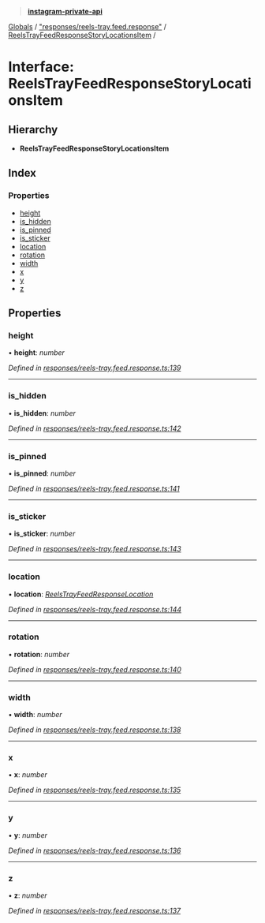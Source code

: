 > **[instagram-private-api](../README.md)**

[Globals](../globals.md) / ["responses/reels-tray.feed.response"](../modules/_responses_reels_tray_feed_response_.md) / [ReelsTrayFeedResponseStoryLocationsItem](_responses_reels_tray_feed_response_.reelstrayfeedresponsestorylocationsitem.md) /

# Interface: ReelsTrayFeedResponseStoryLocationsItem

## Hierarchy

* **ReelsTrayFeedResponseStoryLocationsItem**

## Index

### Properties

* [height](_responses_reels_tray_feed_response_.reelstrayfeedresponsestorylocationsitem.md#height)
* [is_hidden](_responses_reels_tray_feed_response_.reelstrayfeedresponsestorylocationsitem.md#is_hidden)
* [is_pinned](_responses_reels_tray_feed_response_.reelstrayfeedresponsestorylocationsitem.md#is_pinned)
* [is_sticker](_responses_reels_tray_feed_response_.reelstrayfeedresponsestorylocationsitem.md#is_sticker)
* [location](_responses_reels_tray_feed_response_.reelstrayfeedresponsestorylocationsitem.md#location)
* [rotation](_responses_reels_tray_feed_response_.reelstrayfeedresponsestorylocationsitem.md#rotation)
* [width](_responses_reels_tray_feed_response_.reelstrayfeedresponsestorylocationsitem.md#width)
* [x](_responses_reels_tray_feed_response_.reelstrayfeedresponsestorylocationsitem.md#x)
* [y](_responses_reels_tray_feed_response_.reelstrayfeedresponsestorylocationsitem.md#y)
* [z](_responses_reels_tray_feed_response_.reelstrayfeedresponsestorylocationsitem.md#z)

## Properties

###  height

• **height**: *number*

*Defined in [responses/reels-tray.feed.response.ts:139](https://github.com/Nerixyz/instagram-private-api/blob/e5037ee/src/responses/reels-tray.feed.response.ts#L139)*

___

###  is_hidden

• **is_hidden**: *number*

*Defined in [responses/reels-tray.feed.response.ts:142](https://github.com/Nerixyz/instagram-private-api/blob/e5037ee/src/responses/reels-tray.feed.response.ts#L142)*

___

###  is_pinned

• **is_pinned**: *number*

*Defined in [responses/reels-tray.feed.response.ts:141](https://github.com/Nerixyz/instagram-private-api/blob/e5037ee/src/responses/reels-tray.feed.response.ts#L141)*

___

###  is_sticker

• **is_sticker**: *number*

*Defined in [responses/reels-tray.feed.response.ts:143](https://github.com/Nerixyz/instagram-private-api/blob/e5037ee/src/responses/reels-tray.feed.response.ts#L143)*

___

###  location

• **location**: *[ReelsTrayFeedResponseLocation](_responses_reels_tray_feed_response_.reelstrayfeedresponselocation.md)*

*Defined in [responses/reels-tray.feed.response.ts:144](https://github.com/Nerixyz/instagram-private-api/blob/e5037ee/src/responses/reels-tray.feed.response.ts#L144)*

___

###  rotation

• **rotation**: *number*

*Defined in [responses/reels-tray.feed.response.ts:140](https://github.com/Nerixyz/instagram-private-api/blob/e5037ee/src/responses/reels-tray.feed.response.ts#L140)*

___

###  width

• **width**: *number*

*Defined in [responses/reels-tray.feed.response.ts:138](https://github.com/Nerixyz/instagram-private-api/blob/e5037ee/src/responses/reels-tray.feed.response.ts#L138)*

___

###  x

• **x**: *number*

*Defined in [responses/reels-tray.feed.response.ts:135](https://github.com/Nerixyz/instagram-private-api/blob/e5037ee/src/responses/reels-tray.feed.response.ts#L135)*

___

###  y

• **y**: *number*

*Defined in [responses/reels-tray.feed.response.ts:136](https://github.com/Nerixyz/instagram-private-api/blob/e5037ee/src/responses/reels-tray.feed.response.ts#L136)*

___

###  z

• **z**: *number*

*Defined in [responses/reels-tray.feed.response.ts:137](https://github.com/Nerixyz/instagram-private-api/blob/e5037ee/src/responses/reels-tray.feed.response.ts#L137)*